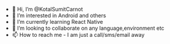 - 👋 Hi, I’m @KotalSumitCarnot
- 👀 I’m interested in Android and others
- 🌱 I’m currently learning React Native
- 💞️ I’m looking to collaborate on any language,environment etc
- 📫 How to reach me - I am just a call/sms/email away

<!---
KotalSumitCarnot/KotalSumitCarnot is a ✨ special ✨ repository because its `README.md` (this file) appears on your GitHub profile.
You can click the Preview link to take a look at your changes.
--->
